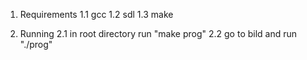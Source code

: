 1. Requirements
    1.1 gcc
    1.2 sdl
    1.3 make

2. Running
    2.1 in root directory run "make prog"
    2.2 go to bild and run "./prog"
